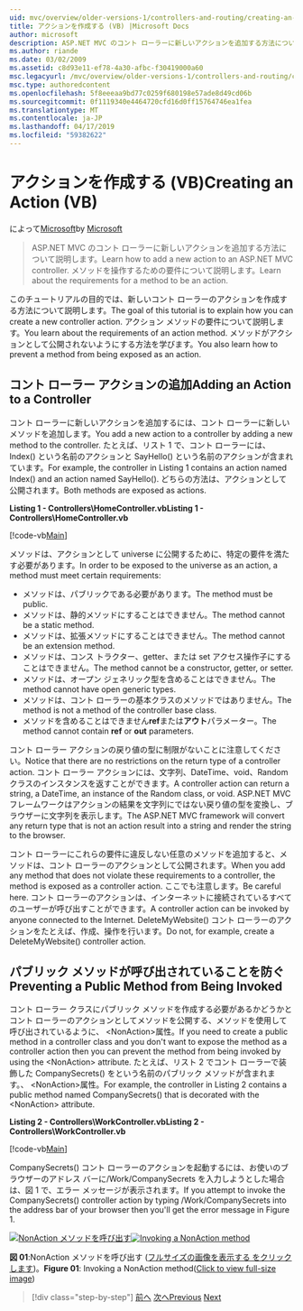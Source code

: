 ```yaml
---
uid: mvc/overview/older-versions-1/controllers-and-routing/creating-an-action-vb
title: アクションを作成する (VB) |Microsoft Docs
author: microsoft
description: ASP.NET MVC のコント ローラーに新しいアクションを追加する方法について説明します。 メソッドを操作するための要件について説明します。
ms.author: riande
ms.date: 03/02/2009
ms.assetid: c8d93e11-ef78-4a30-afbc-f30419000a60
msc.legacyurl: /mvc/overview/older-versions-1/controllers-and-routing/creating-an-action-vb
msc.type: authoredcontent
ms.openlocfilehash: 5f8eeeaa9bd77c0259f680198e57ade8d49cd06b
ms.sourcegitcommit: 0f1119340e4464720cfd16d0ff15764746ea1fea
ms.translationtype: MT
ms.contentlocale: ja-JP
ms.lasthandoff: 04/17/2019
ms.locfileid: "59382622"
---
```

# <a name="creating-an-action-vb"></a><span data-ttu-id="d79b5-104">アクションを作成する (VB)</span><span class="sxs-lookup"><span data-stu-id="d79b5-104">Creating an Action (VB)</span></span>

<span data-ttu-id="d79b5-105">によって[Microsoft](https://github.com/microsoft)</span><span class="sxs-lookup"><span data-stu-id="d79b5-105">by [Microsoft](https://github.com/microsoft)</span></span>

> <span data-ttu-id="d79b5-106">ASP.NET MVC のコント ローラーに新しいアクションを追加する方法について説明します。</span><span class="sxs-lookup"><span data-stu-id="d79b5-106">Learn how to add a new action to an ASP.NET MVC controller.</span></span> <span data-ttu-id="d79b5-107">メソッドを操作するための要件について説明します。</span><span class="sxs-lookup"><span data-stu-id="d79b5-107">Learn about the requirements for a method to be an action.</span></span>


<span data-ttu-id="d79b5-108">このチュートリアルの目的では、新しいコント ローラーのアクションを作成する方法について説明します。</span><span class="sxs-lookup"><span data-stu-id="d79b5-108">The goal of this tutorial is to explain how you can create a new controller action.</span></span> <span data-ttu-id="d79b5-109">アクション メソッドの要件について説明します。</span><span class="sxs-lookup"><span data-stu-id="d79b5-109">You learn about the requirements of an action method.</span></span> <span data-ttu-id="d79b5-110">メソッドがアクションとして公開されないようにする方法を学びます。</span><span class="sxs-lookup"><span data-stu-id="d79b5-110">You also learn how to prevent a method from being exposed as an action.</span></span>

## <a name="adding-an-action-to-a-controller"></a><span data-ttu-id="d79b5-111">コント ローラー アクションの追加</span><span class="sxs-lookup"><span data-stu-id="d79b5-111">Adding an Action to a Controller</span></span>

<span data-ttu-id="d79b5-112">コント ローラーに新しいアクションを追加するには、コント ローラーに新しいメソッドを追加します。</span><span class="sxs-lookup"><span data-stu-id="d79b5-112">You add a new action to a controller by adding a new method to the controller.</span></span> <span data-ttu-id="d79b5-113">たとえば、リスト 1 で、コント ローラーには、Index() という名前のアクションと SayHello() という名前のアクションが含まれています。</span><span class="sxs-lookup"><span data-stu-id="d79b5-113">For example, the controller in Listing 1 contains an action named Index() and an action named SayHello().</span></span> <span data-ttu-id="d79b5-114">どちらの方法は、アクションとして公開されます。</span><span class="sxs-lookup"><span data-stu-id="d79b5-114">Both methods are exposed as actions.</span></span>

<span data-ttu-id="d79b5-115">**Listing 1 - Controllers\HomeController.vb**</span><span class="sxs-lookup"><span data-stu-id="d79b5-115">**Listing 1 - Controllers\HomeController.vb**</span></span>

[!code-vb[Main](creating-an-action-vb/samples/sample1.vb)]

<span data-ttu-id="d79b5-116">メソッドは、アクションとして universe に公開するために、特定の要件を満たす必要があります。</span><span class="sxs-lookup"><span data-stu-id="d79b5-116">In order to be exposed to the universe as an action, a method must meet certain requirements:</span></span>

- <span data-ttu-id="d79b5-117">メソッドは、パブリックである必要があります。</span><span class="sxs-lookup"><span data-stu-id="d79b5-117">The method must be public.</span></span>
- <span data-ttu-id="d79b5-118">メソッドは、静的メソッドにすることはできません。</span><span class="sxs-lookup"><span data-stu-id="d79b5-118">The method cannot be a static method.</span></span>
- <span data-ttu-id="d79b5-119">メソッドは、拡張メソッドにすることはできません。</span><span class="sxs-lookup"><span data-stu-id="d79b5-119">The method cannot be an extension method.</span></span>
- <span data-ttu-id="d79b5-120">メソッドは、コンス トラクター、getter、または set アクセス操作子にすることはできません。</span><span class="sxs-lookup"><span data-stu-id="d79b5-120">The method cannot be a constructor, getter, or setter.</span></span>
- <span data-ttu-id="d79b5-121">メソッドは、オープン ジェネリック型を含めることはできません。</span><span class="sxs-lookup"><span data-stu-id="d79b5-121">The method cannot have open generic types.</span></span>
- <span data-ttu-id="d79b5-122">メソッドは、コント ローラーの基本クラスのメソッドではありません。</span><span class="sxs-lookup"><span data-stu-id="d79b5-122">The method is not a method of the controller base class.</span></span>
- <span data-ttu-id="d79b5-123">メソッドを含めることはできません**ref**または**アウト**パラメーター。</span><span class="sxs-lookup"><span data-stu-id="d79b5-123">The method cannot contain **ref** or **out** parameters.</span></span>

<span data-ttu-id="d79b5-124">コント ローラー アクションの戻り値の型に制限がないことに注意してください。</span><span class="sxs-lookup"><span data-stu-id="d79b5-124">Notice that there are no restrictions on the return type of a controller action.</span></span> <span data-ttu-id="d79b5-125">コント ローラー アクションには、文字列、DateTime、void、Random クラスのインスタンスを返すことができます。</span><span class="sxs-lookup"><span data-stu-id="d79b5-125">A controller action can return a string, a DateTime, an instance of the Random class, or void.</span></span> <span data-ttu-id="d79b5-126">ASP.NET MVC フレームワークはアクションの結果を文字列にではない戻り値の型を変換し、ブラウザーに文字列を表示します。</span><span class="sxs-lookup"><span data-stu-id="d79b5-126">The ASP.NET MVC framework will convert any return type that is not an action result into a string and render the string to the browser.</span></span>

<span data-ttu-id="d79b5-127">コント ローラーにこれらの要件に違反しない任意のメソッドを追加すると、メソッドは、コント ローラーのアクションとして公開されます。</span><span class="sxs-lookup"><span data-stu-id="d79b5-127">When you add any method that does not violate these requirements to a controller, the method is exposed as a controller action.</span></span> <span data-ttu-id="d79b5-128">ここでも注意します。</span><span class="sxs-lookup"><span data-stu-id="d79b5-128">Be careful here.</span></span> <span data-ttu-id="d79b5-129">コント ローラーのアクションは、インターネットに接続されているすべてのユーザーが呼び出すことができます。</span><span class="sxs-lookup"><span data-stu-id="d79b5-129">A controller action can be invoked by anyone connected to the Internet.</span></span> <span data-ttu-id="d79b5-130">DeleteMyWebsite() コント ローラーのアクションをたとえば、作成、操作を行います。</span><span class="sxs-lookup"><span data-stu-id="d79b5-130">Do not, for example, create a DeleteMyWebsite() controller action.</span></span>

## <a name="preventing-a-public-method-from-being-invoked"></a><span data-ttu-id="d79b5-131">パブリック メソッドが呼び出されていることを防ぐ</span><span class="sxs-lookup"><span data-stu-id="d79b5-131">Preventing a Public Method from Being Invoked</span></span>

<span data-ttu-id="d79b5-132">コント ローラー クラスにパブリック メソッドを作成する必要があるかどうかとコント ローラーのアクションとしてメソッドを公開する、メソッドを使用して呼び出されているように、 &lt;NonAction&gt;属性。</span><span class="sxs-lookup"><span data-stu-id="d79b5-132">If you need to create a public method in a controller class and you don't want to expose the method as a controller action then you can prevent the method from being invoked by using the &lt;NonAction&gt; attribute.</span></span> <span data-ttu-id="d79b5-133">たとえば、リスト 2 でコント ローラーで装飾した CompanySecrets() をという名前のパブリック メソッドが含まれます。、 &lt;NonAction&gt;属性。</span><span class="sxs-lookup"><span data-stu-id="d79b5-133">For example, the controller in Listing 2 contains a public method named CompanySecrets() that is decorated with the &lt;NonAction&gt; attribute.</span></span>

<span data-ttu-id="d79b5-134">**Listing 2 - Controllers\WorkController.vb**</span><span class="sxs-lookup"><span data-stu-id="d79b5-134">**Listing 2 - Controllers\WorkController.vb**</span></span>

[!code-vb[Main](creating-an-action-vb/samples/sample2.vb)]

<span data-ttu-id="d79b5-135">CompanySecrets() コント ローラーのアクションを起動するには、お使いのブラウザーのアドレス バーに/Work/CompanySecrets を入力しようとした場合は、図 1 で、エラー メッセージが表示されます。</span><span class="sxs-lookup"><span data-stu-id="d79b5-135">If you attempt to invoke the CompanySecrets() controller action by typing /Work/CompanySecrets into the address bar of your browser then you'll get the error message in Figure 1.</span></span>


<span data-ttu-id="d79b5-136">[![NonAction メソッドを呼び出す](creating-an-action-vb/_static/image1.jpg)](creating-an-action-vb/_static/image1.png)</span><span class="sxs-lookup"><span data-stu-id="d79b5-136">[![Invoking a NonAction method](creating-an-action-vb/_static/image1.jpg)](creating-an-action-vb/_static/image1.png)</span></span>

<span data-ttu-id="d79b5-137">**図 01**:NonAction メソッドを呼び出す ([フルサイズの画像を表示する をクリックします](creating-an-action-vb/_static/image2.png))。</span><span class="sxs-lookup"><span data-stu-id="d79b5-137">**Figure 01**: Invoking a NonAction method([Click to view full-size image](creating-an-action-vb/_static/image2.png))</span></span>

> [!div class="step-by-step"]
> <span data-ttu-id="d79b5-138">[前へ](creating-a-controller-vb.md)
> [次へ](aspnet-mvc-controllers-overview-cs.md)</span><span class="sxs-lookup"><span data-stu-id="d79b5-138">[Previous](creating-a-controller-vb.md)
[Next](aspnet-mvc-controllers-overview-cs.md)</span></span>
